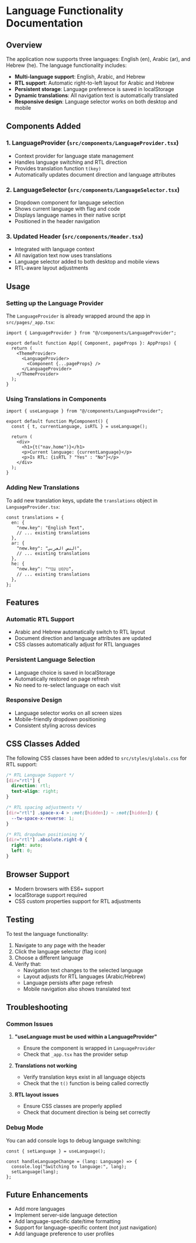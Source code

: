 # Language Functionality Documentation

## Overview

The application now supports three languages: English (en), Arabic (ar), and Hebrew (he). The language functionality includes:

- **Multi-language support**: English, Arabic, and Hebrew
- **RTL support**: Automatic right-to-left layout for Arabic and Hebrew
- **Persistent storage**: Language preference is saved in localStorage
- **Dynamic translations**: All navigation text is automatically translated
- **Responsive design**: Language selector works on both desktop and mobile

## Components Added

### 1. LanguageProvider (`src/components/LanguageProvider.tsx`)

- Context provider for language state management
- Handles language switching and RTL direction
- Provides translation function `t(key)`
- Automatically updates document direction and language attributes

### 2. LanguageSelector (`src/components/LanguageSelector.tsx`)

- Dropdown component for language selection
- Shows current language with flag and code
- Displays language names in their native script
- Positioned in the header navigation

### 3. Updated Header (`src/components/Header.tsx`)

- Integrated with language context
- All navigation text now uses translations
- Language selector added to both desktop and mobile views
- RTL-aware layout adjustments

## Usage

### Setting up the Language Provider

The `LanguageProvider` is already wrapped around the app in `src/pages/_app.tsx`:

```tsx
import { LanguageProvider } from "@/components/LanguageProvider";

export default function App({ Component, pageProps }: AppProps) {
  return (
    <ThemeProvider>
      <LanguageProvider>
        <Component {...pageProps} />
      </LanguageProvider>
    </ThemeProvider>
  );
}
```

### Using Translations in Components

```tsx
import { useLanguage } from "@/components/LanguageProvider";

export default function MyComponent() {
  const { t, currentLanguage, isRTL } = useLanguage();

  return (
    <div>
      <h1>{t("nav.home")}</h1>
      <p>Current language: {currentLanguage}</p>
      <p>Is RTL: {isRTL ? "Yes" : "No"}</p>
    </div>
  );
}
```

### Adding New Translations

To add new translation keys, update the `translations` object in `LanguageProvider.tsx`:

```tsx
const translations = {
  en: {
    "new.key": "English Text",
    // ... existing translations
  },
  ar: {
    "new.key": "النص العربي",
    // ... existing translations
  },
  he: {
    "new.key": "טקסט עברי",
    // ... existing translations
  },
};
```

## Features

### Automatic RTL Support

- Arabic and Hebrew automatically switch to RTL layout
- Document direction and language attributes are updated
- CSS classes automatically adjust for RTL languages

### Persistent Language Selection

- Language choice is saved in localStorage
- Automatically restored on page refresh
- No need to re-select language on each visit

### Responsive Design

- Language selector works on all screen sizes
- Mobile-friendly dropdown positioning
- Consistent styling across devices

## CSS Classes Added

The following CSS classes have been added to `src/styles/globals.css` for RTL support:

```css
/* RTL Language Support */
[dir="rtl"] {
  direction: rtl;
  text-align: right;
}

/* RTL spacing adjustments */
[dir="rtl"] .space-x-4 > :not([hidden]) ~ :not([hidden]) {
  --tw-space-x-reverse: 1;
}

/* RTL dropdown positioning */
[dir="rtl"] .absolute.right-0 {
  right: auto;
  left: 0;
}
```

## Browser Support

- Modern browsers with ES6+ support
- localStorage support required
- CSS custom properties support for RTL adjustments

## Testing

To test the language functionality:

1. Navigate to any page with the header
2. Click the language selector (flag icon)
3. Choose a different language
4. Verify that:
   - Navigation text changes to the selected language
   - Layout adjusts for RTL languages (Arabic/Hebrew)
   - Language persists after page refresh
   - Mobile navigation also shows translated text

## Troubleshooting

### Common Issues

1. **"useLanguage must be used within a LanguageProvider"**

   - Ensure the component is wrapped in `LanguageProvider`
   - Check that `_app.tsx` has the provider setup

2. **Translations not working**

   - Verify translation keys exist in all language objects
   - Check that the `t()` function is being called correctly

3. **RTL layout issues**
   - Ensure CSS classes are properly applied
   - Check that document direction is being set correctly

### Debug Mode

You can add console logs to debug language switching:

```tsx
const { setLanguage } = useLanguage();

const handleLanguageChange = (lang: Language) => {
  console.log("Switching to language:", lang);
  setLanguage(lang);
};
```

## Future Enhancements

- Add more languages
- Implement server-side language detection
- Add language-specific date/time formatting
- Support for language-specific content (not just navigation)
- Add language preference to user profiles
